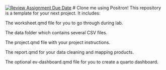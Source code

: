 [![Review Assignment Due Date](https://classroom.github.com/assets/deadline-readme-button-22041afd0340ce965d47ae6ef1cefeee28c7c493a6346c4f15d667ab976d596c.svg)](https://classroom.github.com/a/LpfbqBW6) \# Clone me using Positron! This repository is a template for your next project. It includes:

The worksheet.qmd file for you to go through during lab.

The data folder which contains several CSV files.

The project.qmd file with your project instructions.

The report.qmd for your data cleaning and mapping products.

The optional ev-dashboard.qmd file for you to create a quarto dashboard.